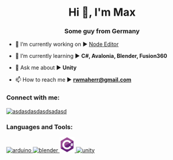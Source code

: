 <h1 align="center">Hi 👋, I'm Max</h1>
<h3 align="center">Some guy from Germany</h3>

- 🔭 I’m currently working on ▶ [Node Editor](https://github.com/Max-H-0/NodeEditor)

- 🌱 I’m currently learning ▶ **C#, Avalonia, Blender, Fusion360**

- 💬 Ask me about ▶ **Unity**

- 📫 How to reach me ▶ **rwmaherr@gmail.com**

<h3 align="left">Connect with me:</h3>
<p align="left">
<a href=["https://www.reddit.com/user/EntertainerBusy9272"] target="blank"><img align="center" src="https://www.iconpacks.net/icons/2/free-reddit-logo-icon-2436-thumb.png" alt="asdasdasdasdsadasd" height="40" width="40" /></a>
</p>

<h3 align="left">Languages and Tools:</h3>
<p align="left"> <a href="https://www.arduino.cc/" target="_blank" rel="noreferrer"> <img src="https://cdn.worldvectorlogo.com/logos/arduino-1.svg" alt="arduino" width="40" height="40"/> </a> <a href="https://www.blender.org/" target="_blank" rel="noreferrer"> <img src="https://download.blender.org/branding/community/blender_community_badge_white.svg" alt="blender" width="40" height="40"/> </a> <a href="https://www.w3schools.com/cs/" target="_blank" rel="noreferrer"> <img src="https://raw.githubusercontent.com/devicons/devicon/master/icons/csharp/csharp-original.svg" alt="csharp" width="40" height="40"/> </a> <a href="https://unity.com/" target="_blank" rel="noreferrer"> <img src="https://www.vectorlogo.zone/logos/unity3d/unity3d-icon.svg" alt="unity" width="40" height="40"/> </a> </p>
